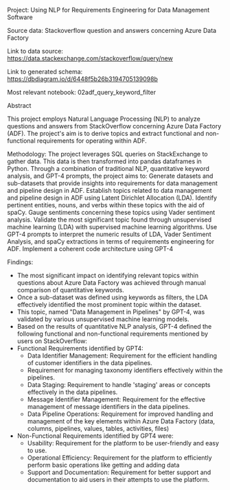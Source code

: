 Project: Using NLP for Requirements Engineering for Data Management Software

Source data: Stackoverflow question and answers concerning Azure Data Factory

Link to data source: https://data.stackexchange.com/stackoverflow/query/new

Link to generated schema: https://dbdiagram.io/d/6448f5b26b3194705139098b

Most relevant notebook: 02adf_query_keyword_filter

Abstract

This project employs Natural Language Processing (NLP) to analyze questions and answers from StackOverflow concerning Azure Data Factory (ADF). The project's aim is to derive topics and extract functional and non-functional requirements for operating within ADF.

Methodology: The project leverages SQL queries on StackExchange to gather data. This data is then transformed into pandas dataframes in Python. Through a combination of traditional NLP, quantitative keyword analysis, and GPT-4 prompts, the project aims to:
    Generate datasets and sub-datasets that provide insights into requirements for data management and pipeline design in ADF.
    Establish topics related to data management and pipeline design in ADF using Latent Dirichlet Allocation (LDA).
    Identify pertinent entities, nouns, and verbs within these topics with the aid of spaCy.
    Gauge sentiments concerning these topics using Vader sentiment analysis.
    Validate the most significant topic found through unsupervised machine learning (LDA) with supervised machine learning algorithms.
    Use GPT-4 prompts to interpret the numeric results of LDA, Vader Sentiment Analysis, and spaCy extractions in terms of requirements engineering for ADF.
    Implement a coherent code architecture using GPT-4

Findings:
- The most significant impact on identifying relevant topics within questions about Azure Data Factory was achieved through manual comparison of quantitative keywords.
- Once a sub-dataset was defined using keywords as filters, the LDA effectively identified the most prominent topic within the dataset.
- This topic, named "Data Management in Pipelines" by GPT-4, was validated by various unsupervised machine learning models.
- Based on the results of quantitative NLP analysis, GPT-4 defined the following functional and non-functional requirements mentioned by users on StackOverflow:
- Functional Requirements identified by GPT4: 
    - Data Identifier Management: Requirement for the efficient handling of customer identifiers in the data pipelines.
    - Requirement for managing taxonomy identifiers effectively within the pipelines.
    - Data Staging: Requirement to handle 'staging' areas or concepts effectively in the data pipelines.
    - Message Identifier Management: Requirement for the effective management of message identifiers in the data pipelines.
    - Data Pipeline Operations: Requirement for improved handling and management of the key elements within Azure Data Factory (data, columns, pipelines, values, tables, activities, files)
- Non-Functional Requirements identified by GPT4 were: 
    - Usability: Requirement for the platform to be user-friendly and easy to use.
    - Operational Efficiency: Requirement for the platform to efficiently perform basic operations like getting and adding data
    - Support and Documentation: Requirement for better support and documentation to aid users in their attempts to use the platform.


